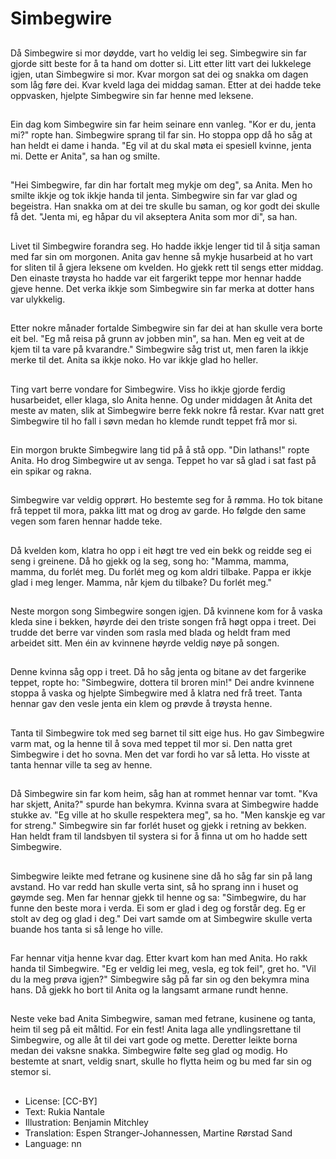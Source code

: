 # Simbegwire

##
Då Simbegwire si mor døydde, vart ho veldig lei seg. Simbegwire sin far gjorde sitt beste for å ta hand om dotter si. Litt etter litt vart dei lukkelege igjen, utan Simbegwire si mor. Kvar morgon sat dei og snakka om dagen som låg føre dei. Kvar kveld laga dei middag saman. Etter at dei hadde teke oppvasken, hjelpte Simbegwire sin far henne med leksene.

##
Ein dag kom Simbegwire sin far heim seinare enn vanleg. "Kor er du, jenta mi?" ropte han. Simbegwire sprang til far sin. Ho stoppa opp då ho såg at han heldt ei dame i handa. "Eg vil at du skal møta ei spesiell kvinne, jenta mi. Dette er Anita", sa han og smilte.

##
"Hei Simbegwire, far din har fortalt meg mykje om deg", sa Anita. Men ho smilte ikkje og tok ikkje handa til jenta. Simbegwire sin far var glad og begeistra. Han snakka om at dei tre skulle bu saman, og kor godt dei skulle få det. "Jenta mi, eg håpar du vil akseptera Anita som mor di", sa han.

##
Livet til Simbegwire forandra seg. Ho hadde ikkje lenger tid til å sitja saman med far sin om morgonen. Anita gav henne så mykje husarbeid at ho vart for sliten til å gjera leksene om kvelden. Ho gjekk rett til sengs etter middag. Den einaste trøysta ho hadde var eit fargerikt teppe mor hennar hadde gjeve henne. Det verka ikkje som Simbegwire sin far merka at dotter hans var ulykkelig.

##
Etter nokre månader fortalde Simbegwire sin far dei at han skulle vera borte eit bel. "Eg må reisa på grunn av jobben min", sa han. Men eg veit at de kjem til ta vare på kvarandre." Simbegwire såg trist ut, men faren la ikkje merke til det. Anita sa ikkje noko. Ho var ikkje glad ho heller.

##
Ting vart berre vondare for Simbegwire. Viss ho ikkje gjorde ferdig husarbeidet, eller klaga, slo Anita henne. Og under middagen åt Anita det meste av maten, slik at Simbegwire berre fekk nokre få restar. Kvar natt gret Simbegwire til ho fall i søvn medan ho klemde rundt teppet frå mor si.

##
Ein morgon brukte Simbegwire lang tid på å stå opp. "Din lathans!" ropte Anita. Ho drog Simbegwire ut av senga. Teppet ho var så glad i sat fast på ein spikar og rakna.

##
Simbegwire var veldig opprørt. Ho bestemte seg for å rømma. Ho tok bitane frå teppet til mora, pakka litt mat og drog av garde. Ho følgde den same vegen som faren hennar hadde teke.

##
Då kvelden kom, klatra ho opp i eit høgt tre ved ein bekk og reidde seg ei seng i greinene. Då ho gjekk og la seg, song ho: "Mamma, mamma, mamma, du forlét meg. Du forlét meg og kom aldri tilbake. Pappa er ikkje glad i meg lenger. Mamma, når kjem du tilbake? Du forlét meg."

##
Neste morgon song Simbegwire songen igjen. Då kvinnene kom for å vaska kleda sine i bekken, høyrde dei den triste songen frå høgt oppa i treet. Dei trudde det berre var vinden som rasla med blada og heldt fram med arbeidet sitt. Men éin av kvinnene høyrde veldig nøye på songen.

##
Denne kvinna såg opp i treet. Då ho såg jenta og bitane av det fargerike teppet, ropte ho: "Simbegwire, dottera til broren min!" Dei andre kvinnene stoppa å vaska og hjelpte Simbegwire med å klatra ned frå treet. Tanta hennar gav den vesle jenta ein klem og prøvde å trøysta henne.

##
Tanta til Simbegwire tok med seg barnet til sitt eige hus. Ho gav Simbegwire varm mat, og la henne til å sova med teppet til mor si. Den natta gret Simbegwire i det ho sovna. Men det var fordi ho var så letta. Ho visste at tanta hennar ville ta seg av henne.

##
Då Simbegwire sin far kom heim, såg han at rommet hennar var tomt. "Kva har skjett, Anita?" spurde han bekymra. Kvinna svara at Simbegwire hadde stukke av. "Eg ville at ho skulle respektera meg", sa ho. "Men kanskje eg var for streng." Simbegwire sin far forlét huset og gjekk i retning av bekken. Han heldt fram til landsbyen til systera si for å finna ut om ho hadde sett Simbegwire.

##
Simbegwire leikte med fetrane og kusinene sine då ho såg far sin på lang avstand. Ho var redd han skulle verta sint, så ho sprang inn i huset og gøymde seg. Men far hennar gjekk til henne og sa: "Simbegwire, du har funne den beste mora i verda. Ei som er glad i deg og forstår deg. Eg er stolt av deg og glad i deg." Dei vart samde om at Simbegwire skulle verta buande hos tanta si så lenge ho ville.

##
Far hennar vitja henne kvar dag. Etter kvart kom han med Anita. Ho rakk handa til Simbegwire. "Eg er veldig lei meg, vesla, eg tok feil", gret ho. "Vil du la meg prøva igjen?" Simbegwire såg på far sin og den bekymra mina hans. Då gjekk ho bort til Anita og la langsamt armane rundt henne.

##
Neste veke bad Anita Simbegwire, saman med fetrane, kusinene og tanta, heim til seg på eit måltid. For ein fest! Anita laga alle yndlingsrettane til Simbegwire, og alle åt til dei vart gode og mette. Deretter leikte borna medan dei vaksne snakka. Simbegwire følte seg glad og modig. Ho bestemte at snart, veldig snart, skulle ho flytta heim og bu med far sin og stemor si.

##
* License: [CC-BY]
* Text: Rukia Nantale
* Illustration: Benjamin Mitchley
* Translation: Espen Stranger-Johannessen, Martine Rørstad Sand
* Language: nn

